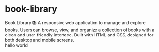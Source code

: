 # book-library
Book Library 📚 A responsive web application to manage and explore books. Users can browse, view, and organize a collection of books with a clean and user-friendly interface. Built with HTML and CSS, designed for both desktop and mobile screens.
<br>
hello world
<br>
